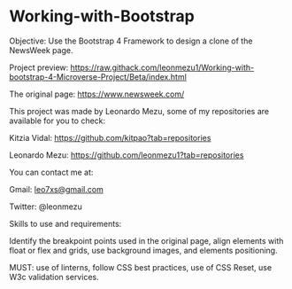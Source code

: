 # Working-with-Bootstrap


Objective: Use the Bootstrap 4 Framework to design a clone of the NewsWeek page.

Project preview: https://raw.githack.com/leonmezu1/Working-with-bootstrap-4-Microverse-Project/Beta/index.html

The original page: https://www.newsweek.com/

This project was made by Leonardo Mezu, some of my repositories are available for you to check:

Kitzia Vidal:
https://github.com/kitpao?tab=repositories

Leonardo Mezu:
https://github.com/leonmezu1?tab=repositories

You can contact me at:

Gmail: leo7xs@gmail.com

Twitter: @leonmezu

Skills to use and requirements:

Identify the breakpoint points used in the original page, align elements with float or flex and grids, use background images, and elements positioning.

MUST: use of linterns, follow CSS best practices, use of CSS Reset, use W3c validation services.
